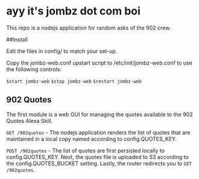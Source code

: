 # ayy it's jombz dot com boi

This repo is a nodejs application for random asks of the 902 crew.

##Install

Edit the files in config/ to match your set-up.

Copy the jombz-web.conf upstart script to /etc/init/jombz-web.conf to use the following controls:

`$start jombz-web`
`$stop jombz-web`
`$restart jombz-web`

## 902 Quotes

The first module is a web GUI for managing the quotes available to the 902 Quotes Alexa Skill.

`GET /902quotes` - The nodejs application renders the list of quotes that are maintained in a local copy named according to config.QUOTES_KEY.

`POST /902quotes` - The list of quotes are first persisted locally to config.QUOTES_KEY. Next, the quotes file is uploaded to S3 according to the config.QUOTES_BUCKET setting. Lastly, the router redirects you to `GET /902quotes`.

